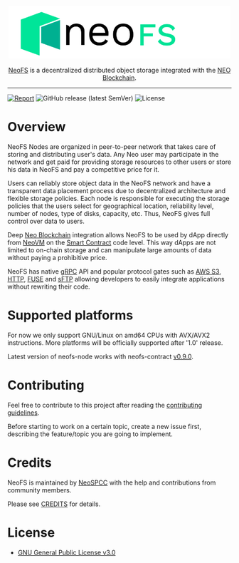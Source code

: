 <p align="center">
<img src="./.github/logo.svg" width="500px" alt="NeoFS">
</p>
<p align="center">
  <a href="https://fs.neo.org">NeoFS</a> is a decentralized distributed object storage integrated with the <a href="https://neo.org">NEO Blockchain</a>.
</p>

---
[![Report](https://goreportcard.com/badge/github.com/nspcc-dev/neo-go)](https://goreportcard.com/report/github.com/nspcc-dev/neofs-node)
![GitHub release (latest SemVer)](https://img.shields.io/github/v/release/nspcc-dev/neofs-node?sort=semver)
![License](https://img.shields.io/github/license/nspcc-dev/neofs-node.svg?style=popout)

# Overview

NeoFS Nodes are organized in peer-to-peer network that takes care of storing and
distributing user's data. Any Neo user may participate in the network and get
paid for providing storage resources to other users or store his data in NeoFS
and pay a competitive price for it.

Users can reliably store object data in the NeoFS network and have a transparent
data placement process due to decentralized architecture and flexible storage
policies. Each node is responsible for executing the storage policies that the
users select for geographical location, reliability level, number of nodes, type
of disks, capacity, etc. Thus, NeoFS gives full control over data to users.

Deep [Neo Blockchain](https://neo.org) integration allows NeoFS to be used by
dApp directly from
[NeoVM](https://docs.neo.org/docs/en-us/basic/technology/neovm.html) on the
[Smart Contract](https://docs.neo.org/docs/en-us/basic/technology/neocontract.html)
code level. This way dApps are not limited to on-chain storage and can
manipulate large amounts of data without paying a prohibitive price.

NeoFS has native [gRPC](https://grpc.io) API and popular protocol gates such as
[AWS S3](https://docs.aws.amazon.com/AmazonS3/latest/API/Welcome.html),
[HTTP](https://wikipedia.org/wiki/Hypertext_Transfer_Protocol),
[FUSE](https://wikipedia.org/wiki/Filesystem_in_Userspace) and
[sFTP](https://en.wikipedia.org/wiki/SSH_File_Transfer_Protocol) allowing
developers to easily integrate applications without rewriting their code.

# Supported platforms

For now we only support GNU/Linux on amd64 CPUs with AVX/AVX2 instructions. More
platforms will be officially supported after '1.0' release.

Latest version of neofs-node works with neofs-contract 
[v0.9.0](https://github.com/nspcc-dev/neofs-contract/releases/tag/v0.9.0).

# Contributing

Feel free to contribute to this project after reading the [contributing
guidelines](CONTRIBUTING.md).

Before starting to work on a certain topic, create a new issue first, describing
the feature/topic you are going to implement.

# Credits

NeoFS is maintained by [NeoSPCC](https://nspcc.ru) with the help and
contributions from community members.

Please see [CREDITS](CREDITS.md) for details.

# License

- [GNU General Public License v3.0](LICENSE)
